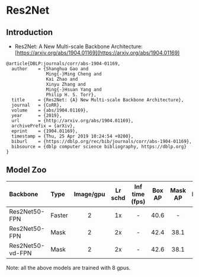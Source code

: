 # Res2Net

## Introduction

- Res2Net: A New Multi-scale Backbone Architecture: [https://arxiv.org/abs/1904.01169](https://arxiv.org/abs/1904.01169)

```
@article{DBLP:journals/corr/abs-1904-01169,
  author    = {Shanghua Gao and
               Ming{-}Ming Cheng and
               Kai Zhao and
               Xinyu Zhang and
               Ming{-}Hsuan Yang and
               Philip H. S. Torr},
  title     = {Res2Net: {A} New Multi-scale Backbone Architecture},
  journal   = {CoRR},
  volume    = {abs/1904.01169},
  year      = {2019},
  url       = {http://arxiv.org/abs/1904.01169},
  archivePrefix = {arXiv},
  eprint    = {1904.01169},
  timestamp = {Thu, 25 Apr 2019 10:24:54 +0200},
  biburl    = {https://dblp.org/rec/bib/journals/corr/abs-1904-01169},
  bibsource = {dblp computer science bibliography, https://dblp.org}
}
```


## Model Zoo

| Backbone                | Type           | Image/gpu | Lr schd | Inf time (fps) | Box AP | Mask AP |                           Download                           | Configs |
| :---------------------- | :------------- | :-------: | :-----: | :------------: | :----: | :-----: | :----------------------------------------------------------: | :-----: |
| Res2Net50-FPN            | Faster         |     2     |   1x    |     -     |  40.6  |    -    | [model](https://paddledet.bj.bcebos.com/models/faster_rcnn_res2net50_vb_26w_4s_fpn_1x_coco.pdparams) |  [config](https://github.com/PaddlePaddle/PaddleDetection/blob/develop/configs/res2net/faster_rcnn_res2net50_vb_26w_4s_fpn_1x_coco.yml)  |
| Res2Net50-FPN            | Mask         |     2     |   2x    |     -     |  42.4  |    38.1    | [model](https://paddledet.bj.bcebos.com/models/mask_rcnn_res2net50_vb_26w_4s_fpn_2x_coco.pdparams) | [config](https://github.com/PaddlePaddle/PaddleDetection/blob/develop/configs/res2net/mask_rcnn_res2net50_vb_26w_4s_fpn_2x_coco.yml) |
| Res2Net50-vd-FPN            | Mask         |     2     |   2x    |     -     |  42.6  |    38.1    | [model](https://paddledet.bj.bcebos.com/models/mask_rcnn_res2net50_vd_26w_4s_fpn_2x_coco.pdparams) | [config](https://github.com/PaddlePaddle/PaddleDetection/blob/develop/configs/res2net/mask_rcnn_res2net50_vd_26w_4s_fpn_2x_coco.yml) |

Note: all the above models are trained with 8 gpus.
